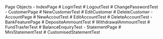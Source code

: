 Page Objects
	- IndexPage
		# LoginTest
		# LogoutTest
		# ChangePasswordTest
	- CustomerPage
		# NewCustomerTest
		# EditCustomer
		# DeleteCustomer
	- AccountPage
		# NewAccoutTest
		# EditAccountTest
		# DeleteAccountTest
	- BankFeaturePage
		# DepositeAmmountTest
		# WithdrawalAmmountTest
		# FundTrasferTest
		# BalanceEnquiryTest
	- StatementPage
		# MiniStatementTest
		# CustomisedStatementTest
